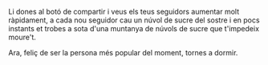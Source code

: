 Li dones al botó de compartir i veus els teus seguidors 
aumentar molt ràpidament, a cada nou seguidor cau un núvol 
de sucre del sostre i en pocs instants et trobes a sota d'una muntanya 
de núvols de sucre que t'impedeix moure't.

Ara, feliç de ser la persona més popular del moment, tornes a dormir.